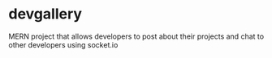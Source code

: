 # devgallery
MERN project that allows developers to post about their projects and chat to other developers using socket.io
